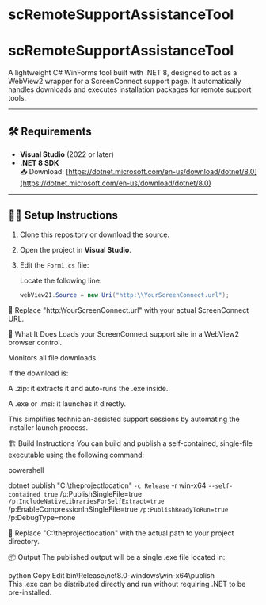 # scRemoteSupportAssistanceTool

# scRemoteSupportAssistanceTool

A lightweight C# WinForms tool built with .NET 8, designed to act as a WebView2 wrapper for a ScreenConnect support page. It automatically handles downloads and executes installation packages for remote support tools.

---

## 🛠 Requirements

- **Visual Studio** (2022 or later)
- **.NET 8 SDK**  
  📥 Download: [https://dotnet.microsoft.com/en-us/download/dotnet/8.0](https://dotnet.microsoft.com/en-us/download/dotnet/8.0)

---

## 🧑‍💻 Setup Instructions

1. Clone this repository or download the source.
2. Open the project in **Visual Studio**.
3. Edit the `Form1.cs` file:

   Locate the following line:

   ```csharp
   webView21.Source = new Uri("http:\\YourScreenConnect.url");
🔁 Replace "http:\\YourScreenConnect.url" with your actual ScreenConnect URL.

🚀 What It Does
Loads your ScreenConnect support site in a WebView2 browser control.

Monitors all file downloads.

If the download is:

A .zip: it extracts it and auto-runs the .exe inside.

A .exe or .msi: it launches it directly.

This simplifies technician-assisted support sessions by automating the installer launch process.

🏗 Build Instructions
You can build and publish a self-contained, single-file executable using the following command:

powershell

dotnet publish "C:\theprojectlocation" `
  -c Release `
  -r win-x64 `
  --self-contained true `
  /p:PublishSingleFile=true `
  /p:IncludeNativeLibrariesForSelfExtract=true `
  /p:EnableCompressionInSingleFile=true `
  /p:PublishReadyToRun=true `
  /p:DebugType=none


📝 Replace "C:\theprojectlocation" with the actual path to your project directory.

📦 Output
The published output will be a single .exe file located in:

python
Copy
Edit
bin\Release\net8.0-windows\win-x64\publish\
This .exe can be distributed directly and run without requiring .NET to be pre-installed.
